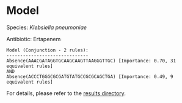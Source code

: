 
# Model

Species: *Klebsiella pneumoniae*

Antibiotic: Ertapenem

```
Model (Conjunction - 2 rules):
------------------------------
Absence(AAACGATAGGTGCAAGCAAGTTAAGGGTTGC) [Importance: 0.70, 31 equivalent rules]
AND
Absence(ACCCTGGGCGCGATGTATGCCGCGCAGCTGA) [Importance: 0.49, 9 equivalent rules]

```

For details, please refer to the [results directory](../../../../../results/scm_b/klebsiella%20pneumoniae/ertapenem/repeat_10/).

